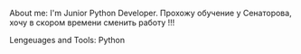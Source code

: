 About me:
I'm Junior Python Developer. Прохожу обучение у Сенаторова, хочу в скором времени сменить работу !!!



Lengeuages and Tools:
Python 



